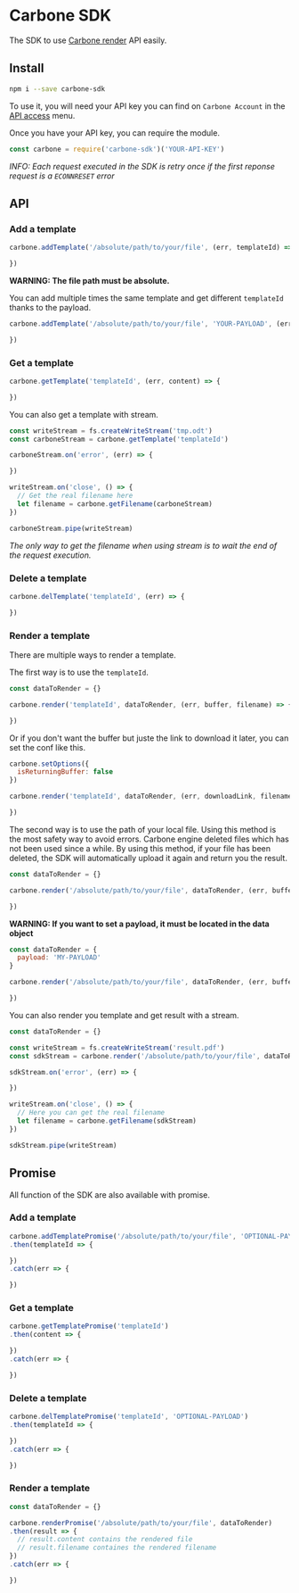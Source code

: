 # Carbone SDK

The SDK to use [Carbone render](https://carbone.io) API easily.

## Install

```bash
npm i --save carbone-sdk
```

To use it, you will need your API key you can find on `Carbone Account` in the [API access](https://account.carbone.io/#/account/api) menu.

Once you have your API key, you can require the module.

```js
const carbone = require('carbone-sdk')('YOUR-API-KEY')
```

*INFO: Each request executed in the SDK is retry once if the first reponse request is a `ECONNRESET` error*

## API

### Add a template

```js
carbone.addTemplate('/absolute/path/to/your/file', (err, templateId) => {

})
```

**WARNING: The file path must be absolute.**

You can add multiple times the same template and get different `templateId` thanks to the payload.

```js
carbone.addTemplate('/absolute/path/to/your/file', 'YOUR-PAYLOAD', (err, templateId) => {

})
```

### Get a template

```js
carbone.getTemplate('templateId', (err, content) => {

})
```

You can also get a template with stream.

```js
const writeStream = fs.createWriteStream('tmp.odt')
const carboneStream = carbone.getTemplate('templateId')

carboneStream.on('error', (err) => {

})

writeStream.on('close', () => {
  // Get the real filename here
  let filename = carbone.getFilename(carboneStream)
})

carboneStream.pipe(writeStream)
```

*The only way to get the filename when using stream is to wait the end of the request execution.*

### Delete a template

```js
carbone.delTemplate('templateId', (err) => {

})
```

### Render a template

There are multiple ways to render a template.

The first way is to use the `templateId`.

```js
const dataToRender = {}

carbone.render('templateId', dataToRender, (err, buffer, filename) => {

})
```

Or if you don't want the buffer but juste the link to download it later, you can set the conf like this.

```js
carbone.setOptions({
  isReturningBuffer: false
})

carbone.render('templateId', dataToRender, (err, downloadLink, filename) => {

})
```

The second way is to use the path of your local file. Using this method is the most safety way to avoid errors. Carbone engine deleted files which has not been used since a while. By using this method, if your file has been deleted, the SDK will automatically upload it again and return you the result.

```js
const dataToRender = {}

carbone.render('/absolute/path/to/your/file', dataToRender, (err, buffer, filename) => {

})
```

**WARNING: If you want to set a payload, it must be located in the data object**

```js
const dataToRender = {
  payload: 'MY-PAYLOAD'
}

carbone.render('/absolute/path/to/your/file', dataToRender, (err, buffer, filename) => {

})
```

You can also render you template and get result with a stream.

```js
const dataToRender = {}

const writeStream = fs.createWriteStream('result.pdf')
const sdkStream = carbone.render('/absolute/path/to/your/file', dataToRender)

sdkStream.on('error', (err) => {

})

writeStream.on('close', () => {
  // Here you can get the real filename
  let filename = carbone.getFilename(sdkStream)
})

sdkStream.pipe(writeStream)
```

## Promise

All function of the SDK are also available with promise.

### Add a template

```js
carbone.addTemplatePromise('/absolute/path/to/your/file', 'OPTIONAL-PAYLOAD')
.then(templateId => {

})
.catch(err => {

})
```

### Get a template

```js
carbone.getTemplatePromise('templateId')
.then(content => {

})
.catch(err => {

})
```

### Delete a template

```js
carbone.delTemplatePromise('templateId', 'OPTIONAL-PAYLOAD')
.then(templateId => {

})
.catch(err => {

})
```

### Render a template

```js
const dataToRender = {}

carbone.renderPromise('/absolute/path/to/your/file', dataToRender)
.then(result => {
  // result.content contains the rendered file
  // result.filename containes the rendered filename
})
.catch(err => {

})
```
